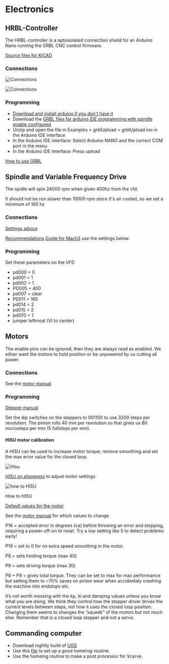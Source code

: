 # Electronics

## HRBL-Controller

The HRBL-controller is a optoisolated connection shield for an Arduino Nano running the GRBL CNC control firmware. 

[Source files for KiCAD](https://github.com/fellesverkstedet/fabricatable-machines/tree/master/hrbl-shield/nano)

### Connections

![Connections](https://github.com/fellesverkstedet/fabricatable-machines/raw/master/humphrey-large-format-cnc/humphrey_v3/img/electronics/hrbl_connections_all.JPG)

![Connections](https://github.com/fellesverkstedet/fabricatable-machines/raw/master/humphrey-large-format-cnc/humphrey_v3/img/electronics/Connector_guide.jpg)

### Programming

* [Download and install arduino if you don't have it](https://www.arduino.cc/download_handler.php)
* Download the [GRBL files for arduino IDE programming with spindle enable configured](https://github.com/fellesverkstedet/fabricatable-machines/raw/master/humphrey-large-format-cnc/humphrey_v3/GRBL_Spindle_ENABLE.zip)
* Unzip and open the file in Examples > grblUpload > grblUpload.ino in the Arduino IDE interface
* In the Arduino IDE interface: Select Arduino NANO and the correct COM port in the menu
* In the Arduino IDE interface: Press upload

[How to use GRBL](https://github.com/gnea/grbl/wiki)

## Spindle and Variable Frequency Drive

The spidle will spin 24000 rpm when given 400hz from the vfd.

It should not be run slower than 10000 rpm since it's air cooled, so we set a minimum of 165 hz

### Connections

[Settings advice](https://www.cnczone.com/forums/spindles-vfd/346620-huanyang-vfd-spindle-accelerate-amp-decelerate-settings.html)

[Recommendations](http://www.woodworkforums.com/f170/tips-newbie-huanyang-vfd-users-96380)
[Guide for Mach3](http://www.kronosrobotics.com/hy02d223b-vfd-type-1/) use the settings below:

### Programming

Set these parameters on the VFD

* pd000 = 0 
* pd001 = 1 
* pd002 = 1
* PD005 = 400
* pd007 = clear
* PD011 = 165
* pd014 = 2
* pd015 = 2
* pd070 = 1
* jumper leftmost (VI to center)

## Motors

The enable pins can be ignored, then they are always read as enabled. We either want the motors to hold position or be unpowered by us cutting all power. 

### Connections

See the [motor manual](https://github.com/fellesverkstedet/fabricatable-machines/blob/master/hrbl-shield/dev_files/integrated_stepper/20160528161106_17875.pdf)

### Programming

[Stepper manual](https://github.com/fellesverkstedet/fabricatable-machines/raw/master/hrbl-shield/dev_files/integrated_stepper/20160528161106_17875.pdf)

Set the dip switches on the steppers to 001100 to use  3200 steps per revolution.
The pinion rolls 40 mm per revolution so that gives us 80 microsteps per mm (5 fullsteps per mm).

#### HISU motor calibration

A HISU can be used to increase motor torque, remove smoothing and set the max error value for the closed loop.

![Hisu](https://github.com/fellesverkstedet/fabricatable-machines/raw/master/hrbl-shield/dev_files/integrated_stepper/6C3A13B4-B353-4DFC-950C-6E98B35EEC22.jpeg)

[HISU on aliexpress](https://www.aliexpress.com/item/HISU-for-Andriy-Kyrychenko/32805819281.html?spm=2114.search0104.3.1.6c2661d1JJVdOY&ws_ab_test=searchweb0_0,searchweb201602_3_10065_10068_10059_5015212_10696_100031_10084_10083_10103_5015812_451_452_10618_5015112_10307_5015912,searchweb201603_56,ppcSwitch_5&algo_expid=bcced743-392b-477b-ba84-0d559d9ffe03-0&algo_pvid=bcced743-392b-477b-ba84-0d559d9ffe03&priceBeautifyAB=0) to adjust motor settings

![how to HISU](https://github.com/fellesverkstedet/fabricatable-machines/raw/master/hrbl-shield/dev_files/integrated_stepper/HTB1.IttbURIWKJjSZFgq6zoxXXak.jpg)
 
 _How to HISU_
 
 [Default values for the motor](https://github.com/fellesverkstedet/fabricatable-machines/blob/master/hrbl-shield/dev_files/integrated_stepper/Default%20values.txt)

See the [motor manual](https://github.com/fellesverkstedet/fabricatable-machines/blob/master/hrbl-shield/dev_files/integrated_stepper/20160528161106_17875.pdf) for which values to change.

P16 = accepted error in degrees (ca) before throwing an error and stopping, requiring a power-off-on to reset. Try a low setting like 5 to detect problems early! 

P19 = set to 0 for no extra speed smoothing in the motor.

P8 = sets holding torque (max 40)

P9 = sets driving torque (max 30)

P8 + P9 = gives total torque. They can be set to max for max performance but setting them to ~70% saves on pinion wear when accidentaly crashing the machine into endstops etc. 

It’s not worth messing with the kp, ki and damping values unless you know what you are doing. We think they control how the stepper driver drives the current levels between steps, not how it uses the closed loop position. Changing them seems to changes the ”squeek” of the motors but not much else. Remember that is a closed loop stepper and not a servo. 

## Commanding computer

* Download nightly build of [UGS](https://winder.github.io/ugs_website/)
* Use this [file](https://github.com/fellesverkstedet/fabricatable-machines/blob/master/humphrey-large-format-cnc/humphrey_v2/Settings_backup/home%20and%20probe.gcode) to set up a good homeing-routine.
* Use the homeing routine to make a post processor for Vcarve.
